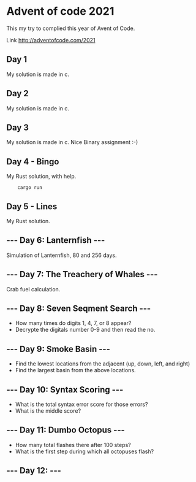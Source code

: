 # Advent of code 2021

This my try to complied this year of Avent of Code.

Link http://adventofcode.com/2021

## Day 1 

My solution is made in c.

## Day 2

My solution is made in c.

## Day 3

My solution is made in c. Nice Binary assignment :-)

## Day 4 - Bingo

My Rust solution, with help.

```bach
    cargo run
```

## Day 5 - Lines

My Rust solution.

## --- Day 6: Lanternfish ---

Simulation of Lanternfish, 80 and 256 days.

## --- Day 7: The Treachery of Whales ---

Crab fuel calculation. 

## --- Day 8: Seven Seqment Search ---

- How many times do digits 1, 4, 7, or 8 appear?
- Decrypte the digitals number 0-9 and then read the no.

## --- Day 9: Smoke Basin ---

- Find the lowest locations from the adjacent (up, down, left, and right)
- Find the largest basin from the above locations.

## --- Day 10: Syntax Scoring ---

- What is the total syntax error score for those errors?
- What is the middle score?

## --- Day 11: Dumbo Octopus ---

- How many total flashes there after 100 steps?
- What is the first step during which all octopuses flash?

## --- Day 12: ---

